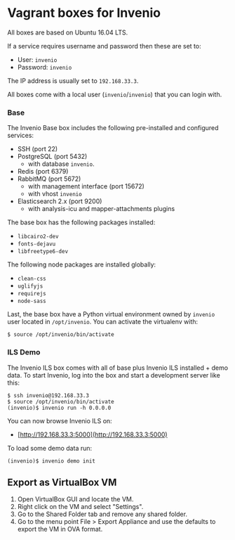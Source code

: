 # Vagrant boxes for Invenio

All boxes are based on Ubuntu 16.04 LTS.

If a service requires username and password then these are set to:

- User: ``invenio``
- Password: ``invenio``

The IP address is usually set to ``192.168.33.3``.

All boxes come with a local user (``invenio``/``invenio``) that you can login
with.

### Base

The Invenio Base box includes the following pre-installed and configured
services:

- SSH (port 22)
- PostgreSQL (port 5432)
  - with database ``invenio``.
- Redis (port 6379)
- RabbitMQ (port 5672)
  - with management interface (port 15672)
  - with vhost ``invenio``
- Elasticsearch 2.x (port 9200)
  - with analysis-icu and mapper-attachments plugins

The base box has the following packages installed:

- ``libcairo2-dev``
- ``fonts-dejavu``
- ``libfreetype6-dev``

The following node packages are installed globally:

- ``clean-css``
- ``uglifyjs``
- ``requirejs``
- ``node-sass``

Last, the base box have a Python virtual environment owned by ``invenio`` user
located in ``/opt/invenio``. You can activate the virtualenv with:

```console
$ source /opt/invenio/bin/activate
```

### ILS Demo

The Invenio ILS box comes with all of base plus Invenio ILS installed + demo
data. To start Invenio, log into the box and start a development server like
this:

```console
$ ssh invenio@192.168.33.3
$ source /opt/invenio/bin/activate
(invenio)$ invenio run -h 0.0.0.0
```

You can now browse Invenio ILS on:

- [http://192.168.33.3:5000](http://192.168.33.3:5000)

To load some demo data run:

```console
(invenio)$ invenio demo init
```

## Export as VirtualBox VM

1.  Open VirtualBox GUI and locate the VM.
1.  Right click on the VM and select "Settings".
1.  Go to the Shared Folder tab and remove any shared folder.
1.  Go to the menu point File > Export Appliance and use the defaults to export
    the VM in OVA format.
